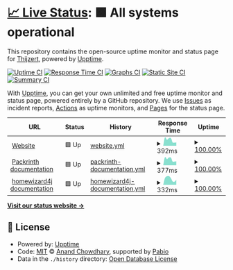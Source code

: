 # [📈 Live Status](https://status.thijzert.nl): <!--live status--> **🟩 All systems operational**

This repository contains the open-source uptime monitor and status page for [Thijzert](thijzert.nl), powered by [Upptime](https://github.com/upptime/upptime).

[![Uptime CI](https://github.com/Thijzert123/website-uptime/workflows/Uptime%20CI/badge.svg)](https://github.com/Thijzert123/website-uptime/actions?query=workflow%3A%22Uptime+CI%22)
[![Response Time CI](https://github.com/Thijzert123/website-uptime/workflows/Response%20Time%20CI/badge.svg)](https://github.com/Thijzert123/website-uptime/actions?query=workflow%3A%22Response+Time+CI%22)
[![Graphs CI](https://github.com/Thijzert123/website-uptime/workflows/Graphs%20CI/badge.svg)](https://github.com/Thijzert123/website-uptime/actions?query=workflow%3A%22Graphs+CI%22)
[![Static Site CI](https://github.com/Thijzert123/website-uptime/workflows/Static%20Site%20CI/badge.svg)](https://github.com/Thijzert123/website-uptime/actions?query=workflow%3A%22Static+Site+CI%22)
[![Summary CI](https://github.com/Thijzert123/website-uptime/workflows/Summary%20CI/badge.svg)](https://github.com/Thijzert123/website-uptime/actions?query=workflow%3A%22Summary+CI%22)

With [Upptime](https://upptime.js.org), you can get your own unlimited and free uptime monitor and status page, powered entirely by a GitHub repository. We use [Issues](https://github.com/Thijzert123/website-uptime/issues) as incident reports, [Actions](https://github.com/Thijzert123/website-uptime/actions) as uptime monitors, and [Pages](https://status.thijzert.nl) for the status page.

<!--start: status pages-->
<!-- This summary is generated by Upptime (https://github.com/upptime/upptime) -->
<!-- Do not edit this manually, your changes will be overwritten -->
<!-- prettier-ignore -->
| URL | Status | History | Response Time | Uptime |
| --- | ------ | ------- | ------------- | ------ |
| <img alt="" src="https://icons.duckduckgo.com/ip3/www.thijzert.nl.ico" height="13"> [Website](https://www.thijzert.nl) | 🟩 Up | [website.yml](https://github.com/Thijzert123/website-uptime/commits/HEAD/history/website.yml) | <details><summary><img alt="Response time graph" src="./graphs/website/response-time-week.png" height="20"> 392ms</summary><br><a href="https://status.thijzert.nl/history/website"><img alt="Response time 392" src="https://img.shields.io/endpoint?url=https%3A%2F%2Fraw.githubusercontent.com%2FThijzert123%2Fwebsite-uptime%2FHEAD%2Fapi%2Fwebsite%2Fresponse-time.json"></a><br><a href="https://status.thijzert.nl/history/website"><img alt="24-hour response time 392" src="https://img.shields.io/endpoint?url=https%3A%2F%2Fraw.githubusercontent.com%2FThijzert123%2Fwebsite-uptime%2FHEAD%2Fapi%2Fwebsite%2Fresponse-time-day.json"></a><br><a href="https://status.thijzert.nl/history/website"><img alt="7-day response time 392" src="https://img.shields.io/endpoint?url=https%3A%2F%2Fraw.githubusercontent.com%2FThijzert123%2Fwebsite-uptime%2FHEAD%2Fapi%2Fwebsite%2Fresponse-time-week.json"></a><br><a href="https://status.thijzert.nl/history/website"><img alt="30-day response time 392" src="https://img.shields.io/endpoint?url=https%3A%2F%2Fraw.githubusercontent.com%2FThijzert123%2Fwebsite-uptime%2FHEAD%2Fapi%2Fwebsite%2Fresponse-time-month.json"></a><br><a href="https://status.thijzert.nl/history/website"><img alt="1-year response time 392" src="https://img.shields.io/endpoint?url=https%3A%2F%2Fraw.githubusercontent.com%2FThijzert123%2Fwebsite-uptime%2FHEAD%2Fapi%2Fwebsite%2Fresponse-time-year.json"></a></details> | <details><summary><a href="https://status.thijzert.nl/history/website">100.00%</a></summary><a href="https://status.thijzert.nl/history/website"><img alt="All-time uptime 100.00%" src="https://img.shields.io/endpoint?url=https%3A%2F%2Fraw.githubusercontent.com%2FThijzert123%2Fwebsite-uptime%2FHEAD%2Fapi%2Fwebsite%2Fuptime.json"></a><br><a href="https://status.thijzert.nl/history/website"><img alt="24-hour uptime 100.00%" src="https://img.shields.io/endpoint?url=https%3A%2F%2Fraw.githubusercontent.com%2FThijzert123%2Fwebsite-uptime%2FHEAD%2Fapi%2Fwebsite%2Fuptime-day.json"></a><br><a href="https://status.thijzert.nl/history/website"><img alt="7-day uptime 100.00%" src="https://img.shields.io/endpoint?url=https%3A%2F%2Fraw.githubusercontent.com%2FThijzert123%2Fwebsite-uptime%2FHEAD%2Fapi%2Fwebsite%2Fuptime-week.json"></a><br><a href="https://status.thijzert.nl/history/website"><img alt="30-day uptime 100.00%" src="https://img.shields.io/endpoint?url=https%3A%2F%2Fraw.githubusercontent.com%2FThijzert123%2Fwebsite-uptime%2FHEAD%2Fapi%2Fwebsite%2Fuptime-month.json"></a><br><a href="https://status.thijzert.nl/history/website"><img alt="1-year uptime 100.00%" src="https://img.shields.io/endpoint?url=https%3A%2F%2Fraw.githubusercontent.com%2FThijzert123%2Fwebsite-uptime%2FHEAD%2Fapi%2Fwebsite%2Fuptime-year.json"></a></details>
| <img alt="" src="https://icons.duckduckgo.com/ip3/packrinth.thijzert.nl.ico" height="13"> [Packrinth documentation](https://packrinth.thijzert.nl) | 🟩 Up | [packrinth-documentation.yml](https://github.com/Thijzert123/website-uptime/commits/HEAD/history/packrinth-documentation.yml) | <details><summary><img alt="Response time graph" src="./graphs/packrinth-documentation/response-time-week.png" height="20"> 377ms</summary><br><a href="https://status.thijzert.nl/history/packrinth-documentation"><img alt="Response time 377" src="https://img.shields.io/endpoint?url=https%3A%2F%2Fraw.githubusercontent.com%2FThijzert123%2Fwebsite-uptime%2FHEAD%2Fapi%2Fpackrinth-documentation%2Fresponse-time.json"></a><br><a href="https://status.thijzert.nl/history/packrinth-documentation"><img alt="24-hour response time 377" src="https://img.shields.io/endpoint?url=https%3A%2F%2Fraw.githubusercontent.com%2FThijzert123%2Fwebsite-uptime%2FHEAD%2Fapi%2Fpackrinth-documentation%2Fresponse-time-day.json"></a><br><a href="https://status.thijzert.nl/history/packrinth-documentation"><img alt="7-day response time 377" src="https://img.shields.io/endpoint?url=https%3A%2F%2Fraw.githubusercontent.com%2FThijzert123%2Fwebsite-uptime%2FHEAD%2Fapi%2Fpackrinth-documentation%2Fresponse-time-week.json"></a><br><a href="https://status.thijzert.nl/history/packrinth-documentation"><img alt="30-day response time 377" src="https://img.shields.io/endpoint?url=https%3A%2F%2Fraw.githubusercontent.com%2FThijzert123%2Fwebsite-uptime%2FHEAD%2Fapi%2Fpackrinth-documentation%2Fresponse-time-month.json"></a><br><a href="https://status.thijzert.nl/history/packrinth-documentation"><img alt="1-year response time 377" src="https://img.shields.io/endpoint?url=https%3A%2F%2Fraw.githubusercontent.com%2FThijzert123%2Fwebsite-uptime%2FHEAD%2Fapi%2Fpackrinth-documentation%2Fresponse-time-year.json"></a></details> | <details><summary><a href="https://status.thijzert.nl/history/packrinth-documentation">100.00%</a></summary><a href="https://status.thijzert.nl/history/packrinth-documentation"><img alt="All-time uptime 100.00%" src="https://img.shields.io/endpoint?url=https%3A%2F%2Fraw.githubusercontent.com%2FThijzert123%2Fwebsite-uptime%2FHEAD%2Fapi%2Fpackrinth-documentation%2Fuptime.json"></a><br><a href="https://status.thijzert.nl/history/packrinth-documentation"><img alt="24-hour uptime 100.00%" src="https://img.shields.io/endpoint?url=https%3A%2F%2Fraw.githubusercontent.com%2FThijzert123%2Fwebsite-uptime%2FHEAD%2Fapi%2Fpackrinth-documentation%2Fuptime-day.json"></a><br><a href="https://status.thijzert.nl/history/packrinth-documentation"><img alt="7-day uptime 100.00%" src="https://img.shields.io/endpoint?url=https%3A%2F%2Fraw.githubusercontent.com%2FThijzert123%2Fwebsite-uptime%2FHEAD%2Fapi%2Fpackrinth-documentation%2Fuptime-week.json"></a><br><a href="https://status.thijzert.nl/history/packrinth-documentation"><img alt="30-day uptime 100.00%" src="https://img.shields.io/endpoint?url=https%3A%2F%2Fraw.githubusercontent.com%2FThijzert123%2Fwebsite-uptime%2FHEAD%2Fapi%2Fpackrinth-documentation%2Fuptime-month.json"></a><br><a href="https://status.thijzert.nl/history/packrinth-documentation"><img alt="1-year uptime 100.00%" src="https://img.shields.io/endpoint?url=https%3A%2F%2Fraw.githubusercontent.com%2FThijzert123%2Fwebsite-uptime%2FHEAD%2Fapi%2Fpackrinth-documentation%2Fuptime-year.json"></a></details>
| <img alt="" src="https://icons.duckduckgo.com/ip3/homewizard4j.thijzert.nl.ico" height="13"> [homewizard4j documentation](https://homewizard4j.thijzert.nl) | 🟩 Up | [homewizard4j-documentation.yml](https://github.com/Thijzert123/website-uptime/commits/HEAD/history/homewizard4j-documentation.yml) | <details><summary><img alt="Response time graph" src="./graphs/homewizard4j-documentation/response-time-week.png" height="20"> 332ms</summary><br><a href="https://status.thijzert.nl/history/homewizard4j-documentation"><img alt="Response time 332" src="https://img.shields.io/endpoint?url=https%3A%2F%2Fraw.githubusercontent.com%2FThijzert123%2Fwebsite-uptime%2FHEAD%2Fapi%2Fhomewizard4j-documentation%2Fresponse-time.json"></a><br><a href="https://status.thijzert.nl/history/homewizard4j-documentation"><img alt="24-hour response time 332" src="https://img.shields.io/endpoint?url=https%3A%2F%2Fraw.githubusercontent.com%2FThijzert123%2Fwebsite-uptime%2FHEAD%2Fapi%2Fhomewizard4j-documentation%2Fresponse-time-day.json"></a><br><a href="https://status.thijzert.nl/history/homewizard4j-documentation"><img alt="7-day response time 332" src="https://img.shields.io/endpoint?url=https%3A%2F%2Fraw.githubusercontent.com%2FThijzert123%2Fwebsite-uptime%2FHEAD%2Fapi%2Fhomewizard4j-documentation%2Fresponse-time-week.json"></a><br><a href="https://status.thijzert.nl/history/homewizard4j-documentation"><img alt="30-day response time 332" src="https://img.shields.io/endpoint?url=https%3A%2F%2Fraw.githubusercontent.com%2FThijzert123%2Fwebsite-uptime%2FHEAD%2Fapi%2Fhomewizard4j-documentation%2Fresponse-time-month.json"></a><br><a href="https://status.thijzert.nl/history/homewizard4j-documentation"><img alt="1-year response time 332" src="https://img.shields.io/endpoint?url=https%3A%2F%2Fraw.githubusercontent.com%2FThijzert123%2Fwebsite-uptime%2FHEAD%2Fapi%2Fhomewizard4j-documentation%2Fresponse-time-year.json"></a></details> | <details><summary><a href="https://status.thijzert.nl/history/homewizard4j-documentation">100.00%</a></summary><a href="https://status.thijzert.nl/history/homewizard4j-documentation"><img alt="All-time uptime 100.00%" src="https://img.shields.io/endpoint?url=https%3A%2F%2Fraw.githubusercontent.com%2FThijzert123%2Fwebsite-uptime%2FHEAD%2Fapi%2Fhomewizard4j-documentation%2Fuptime.json"></a><br><a href="https://status.thijzert.nl/history/homewizard4j-documentation"><img alt="24-hour uptime 100.00%" src="https://img.shields.io/endpoint?url=https%3A%2F%2Fraw.githubusercontent.com%2FThijzert123%2Fwebsite-uptime%2FHEAD%2Fapi%2Fhomewizard4j-documentation%2Fuptime-day.json"></a><br><a href="https://status.thijzert.nl/history/homewizard4j-documentation"><img alt="7-day uptime 100.00%" src="https://img.shields.io/endpoint?url=https%3A%2F%2Fraw.githubusercontent.com%2FThijzert123%2Fwebsite-uptime%2FHEAD%2Fapi%2Fhomewizard4j-documentation%2Fuptime-week.json"></a><br><a href="https://status.thijzert.nl/history/homewizard4j-documentation"><img alt="30-day uptime 100.00%" src="https://img.shields.io/endpoint?url=https%3A%2F%2Fraw.githubusercontent.com%2FThijzert123%2Fwebsite-uptime%2FHEAD%2Fapi%2Fhomewizard4j-documentation%2Fuptime-month.json"></a><br><a href="https://status.thijzert.nl/history/homewizard4j-documentation"><img alt="1-year uptime 100.00%" src="https://img.shields.io/endpoint?url=https%3A%2F%2Fraw.githubusercontent.com%2FThijzert123%2Fwebsite-uptime%2FHEAD%2Fapi%2Fhomewizard4j-documentation%2Fuptime-year.json"></a></details>

<!--end: status pages-->

[**Visit our status website →**](https://status.thijzert.nl)

## 📄 License

- Powered by: [Upptime](https://github.com/upptime/upptime)
- Code: [MIT](./LICENSE) © [Anand Chowdhary](https://anandchowdhary.com), supported by [Pabio](https://pabio.com)
- Data in the `./history` directory: [Open Database License](https://opendatacommons.org/licenses/odbl/1-0/)
